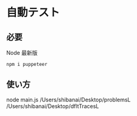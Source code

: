 # 自動テスト

## 必要

Node 最新版

```
npm i puppeteer
```

## 使い方

node main.js /Users/shibanai/Desktop/problemsL /Users/shibanai/Desktop/dfltTracesL
